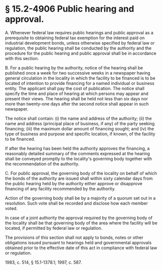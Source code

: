 # § 15.2-4906 Public hearing and approval.

<p>A. Whenever federal law requires public hearings and public approval as a prerequisite to obtaining federal tax exemption for the interest paid on industrial development bonds, unless otherwise specified by federal law or regulation, the public hearing shall be conducted by the authority and the procedure for the public hearing and public approval shall be in accordance with this section.</p><p>B. For a public hearing by the authority, notice of the hearing shall be published once a week for two successive weeks in a newspaper having general circulation in the locality in which the facility to be financed is to be located of intention to provide financing for a named individual or business entity. The applicant shall pay the cost of publication. The notice shall specify the time and place of hearing at which persons may appear and present their views. The hearing shall be held not less than six days nor more than twenty-one days after the second notice shall appear in such newspaper.</p><p>The notice shall contain: (i) the name and address of the authority; (ii) the name and address (principal place of business, if any) of the party seeking financing; (iii) the maximum dollar amount of financing sought; and (iv) the type of business and purpose and specific location, if known, of the facility to be financed.</p><p>If after the hearing has been held the authority approves the financing, a reasonably detailed summary of the comments expressed at the hearing shall be conveyed promptly to the locality's governing body together with the recommendation of the authority.</p><p>C. For public approval, the governing body of the locality on behalf of which the bonds of the authority are issued shall within sixty calendar days from the public hearing held by the authority either approve or disapprove financing of any facility recommended by the authority.</p><p>Action of the governing body shall be by a majority of a quorum set out in a resolution. Such vote shall be recorded and disclose how each member voted.</p><p>In case of a joint authority the approval required by the governing body of the locality shall be that governing body of the area where the facility will be located, if permitted by federal law or regulation.</p><p>The provisions of this section shall not apply to bonds, notes or other obligations issued pursuant to hearings held and governmental approvals obtained prior to the effective date of this act in compliance with federal law or regulation.</p><p>1983, c. 514, § 15.1-1378.1; 1997, c. 587.</p>
